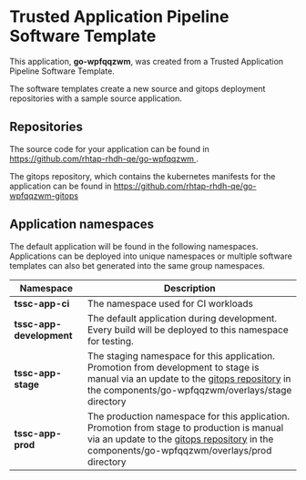# Trusted Application Pipeline Software Template

This application, **go-wpfqqzwm**, was created from a Trusted Application Pipeline Software Template.

The software templates create a new source and gitops deployment repositories with a sample source application. 

## Repositories

The source code for your application can be found in [https://github.com/rhtap-rhdh-qe/go-wpfqqzwm ](https://github.com/rhtap-rhdh-qe/go-wpfqqzwm ).
 
The gitops repository, which contains the kubernetes manifests for the application can be found in 
[https://github.com/rhtap-rhdh-qe/go-wpfqqzwm-gitops ](https://github.com/rhtap-rhdh-qe/go-wpfqqzwm-gitops ) 

## Application namespaces 

The default application will be found in the following namespaces. Applications can be deployed into unique namespaces or multiple software templates can also bet generated into the same group namespaces.  

|  Namespace   |  Description   |  
| -------- | -------- |
| **tssc-app-ci** | The namespace used for CI workloads |
| **tssc-app-development** | The default application during development. Every build will be deployed to this namespace for testing. |
| **tssc-app-stage** | The staging namespace for this application. Promotion from development to stage is manual via an update to the [gitops repository](https://github.com/rhtap-rhdh-qe/go-wpfqqzwm-gitops ) in the components/go-wpfqqzwm/overlays/stage directory |
| **tssc-app-prod** | The production namespace for this application. Promotion from stage to production is manual via an update to the [gitops repository](https://github.com/rhtap-rhdh-qe/go-wpfqqzwm-gitops ) in the components/go-wpfqqzwm/overlays/prod directory |